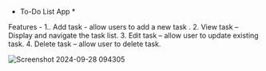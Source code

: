 * To-Do List App *

 Features - 
1.. Add task - allow users to add a new task .
2. View task – Display and navigate the task list.
3. Edit task – allow user to update existing task.
4. Delete task – allow user to delete task.

![Screenshot 2024-09-28 094305](https://github.com/user-attachments/assets/612bad9f-4440-4776-a6cc-e96c50b2f6ca)
